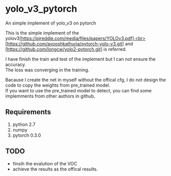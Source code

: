 # yolo_v3_pytorch
An simple implement of yolo_v3 on pytorch

This is the simple implement of the yolov3[https://pjreddie.com/media/files/papers/YOLOv3.pdf].<br>
[https://github.com/ayooshkathuria/pytorch-yolo-v3.git] and [https://github.com/longcw/yolo2-pytorch.git] is referred.

I have finish the train and test of the implement but I can not ensure the accuracy.<br>
The loss was converging in the training.

Bacause I create the net in myself without the offical cfg, I do not design the code to copy the weights from pre_trained model.<br>
If you want to use the pre_trained model to detect, you can find some implemments from other authors in github.

## Requirements
1. python 2.7
2. numpy
3. pytorch 0.3.0

## TODO
* finsih the evalution of the VOC
* achieve the results as the offical results.



